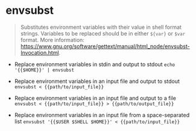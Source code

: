 # envsubst
> Substitutes environment variables with their value in shell format strings.
> Variables to be replaced should be in either `${var}` or `$var` format.
> More information: <https://www.gnu.org/software/gettext/manual/html_node/envsubst-Invocation.html>.

- Replace environment variables in stdin and output to stdout
`echo '{{$HOME}}' | envsubst`

- Replace environment variables in an input file and output to stdout
`envsubst < {{path/to/input_file}}`

- Replace environment variables in an input file and output to a file
`envsubst < {{path/to/input_file}} > {{path/to/output_file}}`

- Replace environment variables in an input file from a space-separated list
`envsubst '{{$USER $SHELL $HOME}}' < {{path/to/input_file}}`
